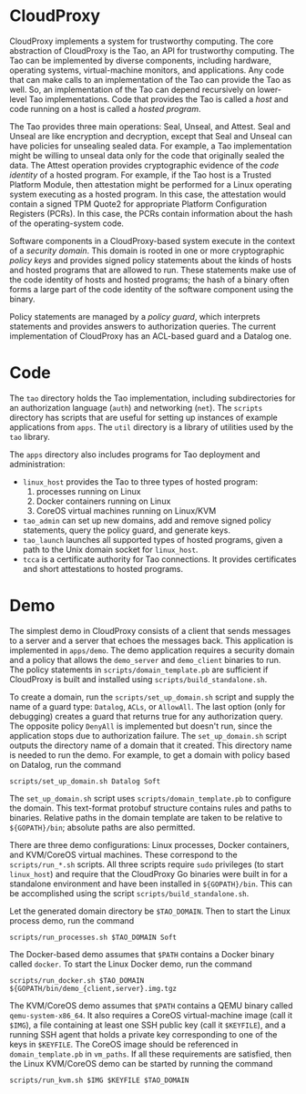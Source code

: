 CloudProxy
==========

CloudProxy implements a system for trustworthy computing. The core abstraction
of CloudProxy is the Tao, an API for trustworthy computing. The Tao can be
implemented by diverse components, including hardware, operating systems,
virtual-machine monitors, and applications. Any code that can make calls to an
implementation of the Tao can provide the Tao as well. So, an implementation of
the Tao can depend recursively on lower-level Tao implementations. Code that
provides the Tao is called a _host_ and code running on a host is called a
_hosted program_.

The Tao provides three main operations: Seal, Unseal, and Attest. Seal and
Unseal are like encryption and decryption, except that Seal and Unseal can have
policies for unsealing sealed data. For example, a Tao implementation might
be willing to unseal data only for the code that originally sealed the data. The
Attest operation provides cryptographic evidence of the _code identity_ of a
hosted program. For example, if the Tao host is a Trusted Platform Module, then
attestation might be performed for a Linux operating system executing as a
hosted program. In this case, the attestation would contain a signed TPM Quote2
for appropriate Platform Configuration Registers (PCRs). In this case, the PCRs
contain information about the hash of the operating-system code.

Software components in a CloudProxy-based system execute in the context of a
_security domain_. This domain is rooted in one or more cryptographic _policy
keys_ and provides signed policy statements about the kinds of hosts and hosted
programs that are allowed to run. These statements make use of the code identity
of hosts and hosted programs; the hash of a binary often forms a large part of
the code identity of the software component using the binary.

Policy statements are managed by a _policy guard_, which interprets statements
and provides answers to authorization queries. The current implementation of
CloudProxy has an ACL-based guard and a Datalog one.

Code
====

The `tao` directory holds the Tao implementation, including subdirectories for
an authorization language (`auth`) and networking (`net`). The `scripts`
directory has scripts that are useful for setting up instances of example
applications from `apps`. The `util` directory is a library of utilities used by
the `tao` library.

The `apps` directory also includes programs for Tao deployment and
administration:

- `linux_host` provides the Tao to three types of hosted program:
  1. processes running on Linux
  2. Docker containers running on Linux
  3. CoreOS virtual machines running on Linux/KVM
- `tao_admin` can set up new domains, add and remove signed policy
    statements, query the policy guard, and generate keys.
- `tao_launch` launches all supported types of hosted programs, given a
    path to the Unix domain socket for `linux_host`.
- `tcca` is a certificate authority for Tao connections. It provides
  certificates and short attestations to hosted programs.

Demo
====

The simplest demo in CloudProxy consists of a client that sends messages to a
server and a server that echoes the messages back. This application is
implemented in `apps/demo`. The demo application requires a security domain and
a policy that allows the `demo_server` and `demo_client` binaries to run. The
policy statements in `scripts/domain_template.pb` are sufficient if
CloudProxy is built and installed using `scripts/build_standalone.sh`.

To create a domain, run the `scripts/set_up_domain.sh` script and supply the
name of a guard type: `Datalog`, `ACLs`, or `AllowAll`. The last option (only
for debugging) creates a guard that returns true for any authorization query.
The opposite policy `DenyAll` is implemented but doesn't run, since the
application stops due to authorization failure. The `set_up_domain.sh` script
outputs the directory name of a domain that it created. This directory name is
needed to run the demo. For example, to get a domain with policy based on
Datalog, run the command

	scripts/set_up_domain.sh Datalog Soft

The `set_up_domain.sh` script uses `scripts/domain_template.pb` to configure
the domain. This text-format protobuf structure contains rules and paths to
binaries. Relative paths in the domain template are taken to be relative to
`${GOPATH}/bin`; absolute paths are also permitted.

There are three demo configurations: Linux processes, Docker containers, and
KVM/CoreOS virtual machines. These correspond to the `scripts/run_*.sh`
scripts. All three scripts require `sudo` privileges (to start `linux_host`) and
require that the CloudProxy Go binaries were built in for a standalone
environment and have been installed in `${GOPATH}/bin`. This can be accomplished
using the script `scripts/build_standalone.sh`.

Let the generated domain directory be `$TAO_DOMAIN`. Then to start the Linux
process demo, run the command

	scripts/run_processes.sh $TAO_DOMAIN Soft

The Docker-based demo assumes that `$PATH` contains a Docker binary called
`docker`. To start the Linux Docker demo, run the command

	scripts/run_docker.sh $TAO_DOMAIN ${GOPATH/bin/demo_{client,server}.img.tgz 

The KVM/CoreOS demo assumes that `$PATH` contains a QEMU binary called
`qemu-system-x86_64`. It also requires a CoreOS virtual-machine image (call it
`$IMG`), a file containing at least one SSH public key (call it `$KEYFILE`), and
a running SSH agent that holds a private key corresponding to one of the keys in
`$KEYFILE`. The CoreOS image should be referenced in `domain_template.pb` in
`vm_paths`. If all these requirements are satisfied, then the Linux KVM/CoreOS
demo can be started by running the command

	scripts/run_kvm.sh $IMG $KEYFILE $TAO_DOMAIN
